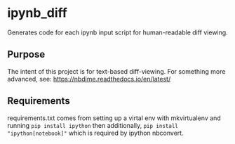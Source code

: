 ipynb_diff
==========

Generates code for each ipynb input script for human-readable diff viewing.

Purpose
-------

The intent of this project is for text-based diff-viewing. For something
more advanced, see: https://nbdime.readthedocs.io/en/latest/

Requirements
------------

requirements.txt comes from setting up a virtal env with mkvirtualenv and running `pip install ipython` then additionally, `pip install "ipython[notebook]"` which is required by ipython nbconvert.
